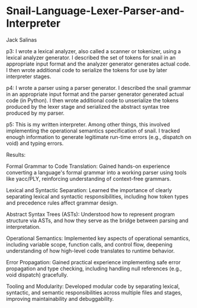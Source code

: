 # Snail-Language-Lexer-Parser-and-Interpreter
Jack Salinas

p3: I wrote a lexical analyzer, also called a scanner or tokenizer, using a lexical analyzer generator. I described the set of tokens for snail in an appropriate input format and the analyzer generator generates actual code. I then wrote additional code to serialize the tokens for use by later interpreter stages.

p4: I wrote a parser using a parser generator. I described the snail grammar in an appropriate input format and the parser generator generated actual code (in Python). I then wrote additional code to unserialize the tokens produced by the lexer stage and serialized the abstract syntax tree produced by my parser.

p5: This is my written interpreter. Among other things, this involved implementing the operational semantics specification of snail. I tracked enough information to generate legitimate run-time errors (e.g., dispatch on void) and typing errors.

Results:

Formal Grammar to Code Translation: Gained hands-on experience converting a language's formal grammar into a working parser using tools like yacc/PLY, reinforcing understanding of context-free grammars.

Lexical and Syntactic Separation: Learned the importance of clearly separating lexical and syntactic responsibilities, including how token types and precedence rules affect grammar design.

Abstract Syntax Trees (ASTs): Understood how to represent program structure via ASTs, and how they serve as the bridge between parsing and interpretation.

Operational Semantics: Implemented key aspects of operational semantics, including variable scope, function calls, and control flow, deepening understanding of how high-level code translates to runtime behavior.

Error Propagation: Gained practical experience implementing safe error propagation and type checking, including handling null references (e.g., void dispatch) gracefully.

Tooling and Modularity: Developed modular code by separating lexical, syntactic, and semantic responsibilities across multiple files and stages, improving maintainability and debuggability.
